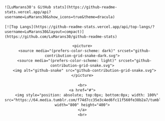 	![LuMarans30's GitHub stats](https://github-readme-stats.vercel.app/api?username=LuMarans30&show_icons=true&theme=dracula)

	[![Top Langs](https://github-readme-stats.vercel.app/api/top-langs/?username=LuMarans30&layout=compact)](https://github.com/LuMarans30/github-readme-stats)

  
<div align="center">


	<picture>
	  <source media="(prefers-color-scheme: dark)" srcset="github-contribution-grid-snake-dark.svg">
	  <source media="(prefers-color-scheme: light)" srcset="github-contribution-grid-snake.svg">
	  <img alt="github-snake" src="github-contribution-grid-snake.svg">
	</picture>
	
	<br>
	<a href="#">
		<img style="position: absolute; top:0px; bottom:0px; width: 100%" src="https://64.media.tumblr.com/f74d7cc35e3c4ed6fc11f560fe38b2a7/tumblr_inline_ny82m7qGH41ro20i7_540.gif" width="800" height="400">
	</a>
	<br>
</div>

